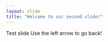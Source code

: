 ```yaml
---
layout: slide
title: "Welcome to our second slide!"
---
```

Test slide
Use the left arrow to go back!
